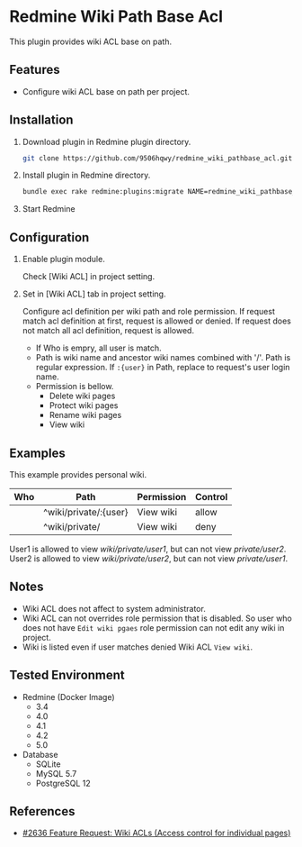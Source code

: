 # Redmine Wiki Path Base Acl

This plugin provides wiki ACL base on path.

## Features

-  Configure wiki ACL base on path per project.

## Installation

1. Download plugin in Redmine plugin directory.
   ```sh
   git clone https://github.com/9506hqwy/redmine_wiki_pathbase_acl.git
   ```
2. Install plugin in Redmine directory.
   ```sh
   bundle exec rake redmine:plugins:migrate NAME=redmine_wiki_pathbase_acl RAILS_ENV=production
   ```
3. Start Redmine

## Configuration

1. Enable plugin module.

   Check [Wiki ACL] in project setting.

2. Set in [Wiki ACL] tab in project setting.

   Configure acl definition per wiki path and role permission.
   If request match acl definition at first, request is allowed or denied.
   If request does not match all acl definition, request is allowed.

   - If Who is empry, all user is match.
   - Path is wiki name and ancestor wiki names combined with '/'.
     Path is regular expression.
     If `:{user}` in Path, replace to request's user login name.
   - Permission is bellow.
     - Delete wiki pages
     - Protect wiki pages
     - Rename wiki pages
     - View wiki

## Examples

This example provides personal wiki.

| Who  | Path                  | Permission  | Control  |
| ---- | --------------------- | ----------- | -------- |
|      | ^wiki/private/:{user} | View wiki   | allow    |
|      | ^wiki/private/        | View wiki   | deny     |

User1 is allowed to view *wiki/private/user1*, but can not view *private/user2*.
User2 is allowed to view *wiki/private/user2*, but can not view *private/user1*.

## Notes

- Wiki ACL does not affect to system administrator.
- Wiki ACL can not overrides role permission that is disabled.
  So user who does not have `Edit wiki pgaes` role permission can not edit any wiki in project.
- Wiki is listed even if user matches denied Wiki ACL `View wiki`.

## Tested Environment

* Redmine (Docker Image)
  * 3.4
  * 4.0
  * 4.1
  * 4.2
  * 5.0
* Database
  * SQLite
  * MySQL 5.7
  * PostgreSQL 12

## References

- [#2636 Feature Request: Wiki ACLs (Access control for individual pages)](https://www.redmine.org/issues/2636)

